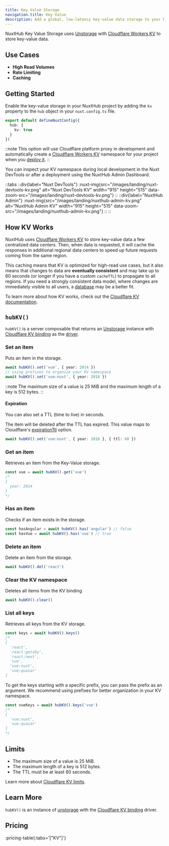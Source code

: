 ```yaml
---
title: Key Value Storage
navigation.title: Key Value
description: Add a global, low-latency key-value data storage to your Nuxt application.
---
```

NuxtHub Key Value Storage uses [Unstorage](https://unstorage.unjs.io) with [Cloudflare Workers KV](https://developers.cloudflare.com/kv) to store key-value data.



## Use Cases
- **High Read Volumes**
- **Rate Limiting**
- **Caching**

## Getting Started

Enable the key-value storage in your NuxtHub project by adding the `kv` property to the `hub` object in your `nuxt.config.ts` file.

```ts [nuxt.config.ts]
export default defineNuxtConfig({
  hub: {
    kv: true
  }
})
```

::note
This option will use Cloudflare platform proxy in development and automatically create a [Cloudflare Workers KV](https://developers.cloudflare.com/kv) namespace for your project when you [deploy it](/docs/getting-started/deploy).
::

You can inspect your KV namespace during local development in the Nuxt DevTools or after a deployment using the NuxtHub Admin Dashboard.

::tabs
::div{label="Nuxt DevTools"}
:nuxt-img{src="/images/landing/nuxt-devtools-kv.png" alt="Nuxt DevTools KV" width="915" height="515" data-zoom-src="/images/landing/nuxt-devtools-kv.png"}
::
::div{label="NuxtHub Admin"}
:nuxt-img{src="/images/landing/nuxthub-admin-kv.png" alt="NuxtHub Admin KV" width="915" height="515" data-zoom-src="/images/landing/nuxthub-admin-kv.png"}
::
::

## How KV Works

NuxtHub uses [Cloudflare Workers KV](https://developers.cloudflare.com/kv) to store key-value data a few centralized data
centers. Then, when data is requested, it will cache the responses in additional regional data centers to speed up future requests coming from the same region.

This caching means that KV is optimized for high-read use cases, but it also means that changes to data are **eventually consistent** and may take up to 60 seconds (or longer if you have a custom `cacheTTL`) to propagate to all regions. If you need a strongly consistent data model, where changes are immediately visible to all users, a [database](/docs/features/database) may be a better fit.

To learn more about how KV works, check out the [Cloudflare KV documentation](https://developers.cloudflare.com/kv/concepts/how-kv-works/).

## `hubKV()`

`hubKV()` is a server composable that returns an [Unstorage](https://unstorage.unjs.io) instance with [Cloudflare KV binding](https://unstorage.unjs.io/drivers/cloudflare#cloudflare-kv-binding) as the [driver](https://unstorage.unjs.io/drivers/cloudflare).


### Set an item

Puts an item in the storage.

```ts
await hubKV().set('vue', { year: 2014 })
// using prefixes to organize your KV namespace
await hubKV().set('vue:nuxt', { year: 2016 })
```

::note
The maximum size of a value is 25 MiB and the maximum length of a key is 512 bytes.
::

#### Expiration

You can also set a TTL (time to live) in seconds. 

The item will be deleted after the TTL has expired. This value maps to Cloudflare's [expirationTtl](https://developers.cloudflare.com/kv/api/write-key-value-pairs/#reference) option.  

```ts
await hubKV().set('vue:nuxt', { year: 2016 }, { ttl: 60 })
```

<!--
If you prefer to specify the expiration date, you can use the `expiration` option:

```ts
const timestampIn2024 = new Date('2042-01-01').getTime() / 1000
await hubKV().set('vue:nuxt', { year: 2016 }, { expiration: timestampIn2024 })
```

### Metadata

You can also set metadata on the item.

```ts
await hubKV().set('vue', { year: 2024 }, {
  metadata: {
    author: 'Evan You'
  }
})
```
-->


### Get an item

Retrieves an item from the Key-Value storage.

```ts
const vue = await hubKV().get('vue')
/*
{
  year: 2014
}
*/
```


### Has an item

Checks if an item exists in the storage.

```ts
const hasAngular = await hubKV().has('angular') // false
const hasVue = await hubKV().has('vue') // true
```

### Delete an item

Delete an item from the storage.

```ts
await hubKV().del('react')
```

### Clear the KV namespace

Deletes all items from the KV binding

```ts
await hubKV().clear()
```

### List all keys

Retrieves all keys from the KV storage.

```ts
const keys = await hubKV().keys()
/*
[
  'react',
  'react:gatsby',
  'react:next',
  'vue',
  'vue:nuxt',
  'vue:quasar'
]
```

To get the keys starting with a specific prefix, you can pass the prefix as an argument. We recommend using prefixes for better organization in your KV namespace.

```ts
const vueKeys = await hubKV().keys('vue')
/*
[
  'vue:nuxt',
  'vue:quasar'
]
*/
```

## Limits

- The maximum size of a value is 25 MiB.
- The maximum length of a key is 512 bytes.
- The TTL must be at least 60 seconds.
<!-- - The maximum size of the metadata is 1024 bytes. -->

Learn more about [Cloudflare KV limits](https://developers.cloudflare.com/kv/platform/limits/).

## Learn More

`hubKV()` is an instance of [unstorage](https://unstorage.unjs.io/guide#interface) with the [Cloudflare KV binding](https://unstorage.unjs.io/drivers/cloudflare#cloudflare-kv-binding) driver.

## Pricing

:pricing-table{:tabs='["KV"]'}
